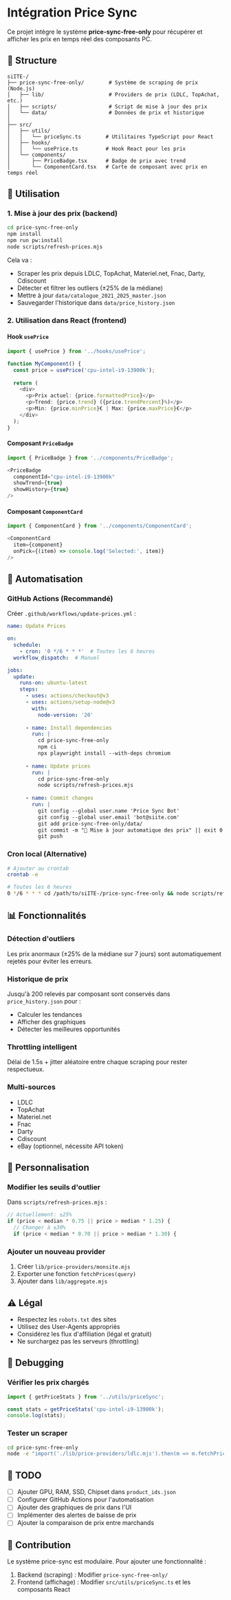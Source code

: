 # Intégration Price Sync

Ce projet intègre le système **price-sync-free-only** pour récupérer et afficher les prix en temps réel des composants PC.

## 📁 Structure

```
siITE-/
├── price-sync-free-only/        # Système de scraping de prix (Node.js)
│   ├── lib/                     # Providers de prix (LDLC, TopAchat, etc.)
│   ├── scripts/                 # Script de mise à jour des prix
│   └── data/                    # Données de prix et historique
│
├── src/
│   ├── utils/
│   │   └── priceSync.ts        # Utilitaires TypeScript pour React
│   ├── hooks/
│   │   └── usePrice.ts         # Hook React pour les prix
│   └── components/
│       ├── PriceBadge.tsx      # Badge de prix avec trend
│       └── ComponentCard.tsx   # Carte de composant avec prix en temps réel
```

## 🚀 Utilisation

### 1. Mise à jour des prix (backend)

```bash
cd price-sync-free-only
npm install
npm run pw:install
node scripts/refresh-prices.mjs
```

Cela va :
- Scraper les prix depuis LDLC, TopAchat, Materiel.net, Fnac, Darty, Cdiscount
- Détecter et filtrer les outliers (±25% de la médiane)
- Mettre à jour `data/catalogue_2021_2025_master.json`
- Sauvegarder l'historique dans `data/price_history.json`

### 2. Utilisation dans React (frontend)

#### Hook `usePrice`

```typescript
import { usePrice } from '../hooks/usePrice';

function MyComponent() {
  const price = usePrice('cpu-intel-i9-13900k');
  
  return (
    <div>
      <p>Prix actuel: {price.formattedPrice}</p>
      <p>Trend: {price.trend} ({price.trendPercent}%)</p>
      <p>Min: {price.minPrice}€ | Max: {price.maxPrice}€</p>
    </div>
  );
}
```

#### Composant `PriceBadge`

```typescript
import { PriceBadge } from '../components/PriceBadge';

<PriceBadge 
  componentId="cpu-intel-i9-13900k"
  showTrend={true}
  showHistory={true}
/>
```

#### Composant `ComponentCard`

```typescript
import { ComponentCard } from '../components/ComponentCard';

<ComponentCard 
  item={component}
  onPick={(item) => console.log('Selected:', item)}
/>
```

## 🔄 Automatisation

### GitHub Actions (Recommandé)

Créer `.github/workflows/update-prices.yml` :

```yaml
name: Update Prices

on:
  schedule:
    - cron: '0 */6 * * *'  # Toutes les 6 heures
  workflow_dispatch:  # Manuel

jobs:
  update:
    runs-on: ubuntu-latest
    steps:
      - uses: actions/checkout@v3
      - uses: actions/setup-node@v3
        with:
          node-version: '20'
      
      - name: Install dependencies
        run: |
          cd price-sync-free-only
          npm ci
          npx playwright install --with-deps chromium
      
      - name: Update prices
        run: |
          cd price-sync-free-only
          node scripts/refresh-prices.mjs
      
      - name: Commit changes
        run: |
          git config --global user.name 'Price Sync Bot'
          git config --global user.email 'bot@siite.com'
          git add price-sync-free-only/data/
          git commit -m "🤖 Mise à jour automatique des prix" || exit 0
          git push
```

### Cron local (Alternative)

```bash
# Ajouter au crontab
crontab -e

# Toutes les 6 heures
0 */6 * * * cd /path/to/siITE-/price-sync-free-only && node scripts/refresh-prices.mjs
```

## 📊 Fonctionnalités

### Détection d'outliers
Les prix anormaux (±25% de la médiane sur 7 jours) sont automatiquement rejetés pour éviter les erreurs.

### Historique de prix
Jusqu'à 200 relevés par composant sont conservés dans `price_history.json` pour :
- Calculer les tendances
- Afficher des graphiques
- Détecter les meilleures opportunités

### Throttling intelligent
Délai de 1.5s + jitter aléatoire entre chaque scraping pour rester respectueux.

### Multi-sources
- LDLC
- TopAchat  
- Materiel.net
- Fnac
- Darty
- Cdiscount
- eBay (optionnel, nécessite API token)

## 🎨 Personnalisation

### Modifier les seuils d'outlier

Dans `scripts/refresh-prices.mjs` :

```javascript
// Actuellement: ±25%
if (price < median * 0.75 || price > median * 1.25) {
  // Changer à ±30%
  if (price < median * 0.70 || price > median * 1.30) {
```

### Ajouter un nouveau provider

1. Créer `lib/price-providers/monsite.mjs`
2. Exporter une fonction `fetchPrices(query)`
3. Ajouter dans `lib/aggregate.mjs`

## ⚠️ Légal

- Respectez les `robots.txt` des sites
- Utilisez des User-Agents appropriés
- Considérez les flux d'affiliation (légal et gratuit)
- Ne surchargez pas les serveurs (throttling)

## 🔧 Debugging

### Vérifier les prix chargés

```typescript
import { getPriceStats } from '../utils/priceSync';

const stats = getPriceStats('cpu-intel-i9-13900k');
console.log(stats);
```

### Tester un scraper

```bash
cd price-sync-free-only
node -e "import('./lib/price-providers/ldlc.mjs').then(m => m.fetchPrices('Intel i9-13900K')).then(console.log)"
```

## 📝 TODO

- [ ] Ajouter GPU, RAM, SSD, Chipset dans `product_ids.json`
- [ ] Configurer GitHub Actions pour l'automatisation
- [ ] Ajouter des graphiques de prix dans l'UI
- [ ] Implémenter des alertes de baisse de prix
- [ ] Ajouter la comparaison de prix entre marchands

## 🤝 Contribution

Le système price-sync est modulaire. Pour ajouter une fonctionnalité :
1. Backend (scraping) : Modifier `price-sync-free-only/`
2. Frontend (affichage) : Modifier `src/utils/priceSync.ts` et les composants React
